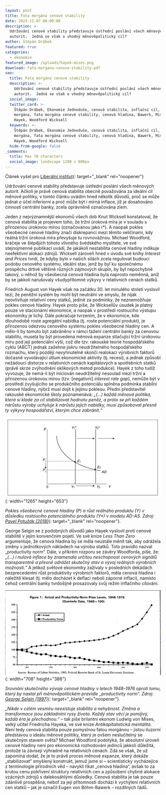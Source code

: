 ```yaml
---
layout: post
title: Fata morgána cenové stability
date: 2023-11-07 00:00:00
description: >-
  Udržování cenové stability představuje ústřední poslání všech měnových
  autorit.  Jedná se však o vhodný měnověpolitický cíl?
author: Štěpán Drábek
featured: true
categories:
  - ekonomie
featured_image: /uploads/hayek-mises.png
download: fata-morgana-cenove-stability.pdf
seo:
  title: Fata morgána cenové stability
  description: >-
    Udržování cenové stability představuje ústřední poslání všech měnových
    autorit.  Jedná se však o vhodný měnověpolitický cíl?
  social_image:
  twitter_card: >-
    Štěpán Drábek, Ekonomie Jednoduše, cenová stabilita, inflační cíl, fata
    morgána, fata morgána cenové stability, cenová hladina, Bawerk, Mises,
    Hayek, Woodford Wicksell
  keywords: >-
    Štěpán Drábek, Ekonomie Jednoduše, cenová stabilita, inflační cíl, fata
    morgána, fata morgána cenové stability, cenová hladina, Bawerk, Mises,
    Hayek, Woodford Wicksell
  hide-from-google: false
_comments:
  title: Max 70 characters
  social_image: landscape 1200 x 600px
---
```

Článek vyšel pro&nbsp;[Liberální institut](https://libinst.cz/fata-morgana-cenove-stability/){: target="_blank" rel="noopener"}

Udržování cenové stability představuje ústřední poslání všech měnových autorit. Ačkoli je právě cenová stabilita obecně považována za ideální cíl měnové politiky, v tomto článku uvádím hned několik důvodů, proč se může jednat o účel inferiorní a proč může být i mírná inflace, jíž je dosahováno činností centrální banky, zcela oprávněně označována zlem.

Jeden z nejvýznamnější ekonomů všech dob Knut Wicksell konstatoval, že cenová stabilita je projevem toho, že tržní úroková míra je v souladu s přirozenou úrokovou mírou (označovanou jako r\*). A naopak pokles všeobecné cenové hladiny značí diskrepanci mezi těmito veličinami, kdy reálná tržní úroková míra převyšuje tu rovnovážnou. Michael Woodford, kráčeje ve šlépějích tohoto vlivného švédského myslitele, ve své stejnojmenné publikaci uvádí, že jakákoli nestabilita cenové hladiny indikuje neefektivní alokaci zdrojů. Wicksell zároveň hned v úvodu své knihy *Interest and Prices* tvrdí, že kdyby bylo v našich silách zcela regulovat budoucí podobu cenového systému, ideální stav, jenž by byl ku společnému prospěchu drtivé většině různých zájmových skupin, by byl nepochybně takový, u něhož by všeobecná cenová hladina byla naprosto neměnná, aniž by se jakkoli narušovaly všudypřítomné výkyvy v relativních cenách statků.

Friedrich August von Hayek však na začátku 30. let minulého století vyslovil tezi, že peněžní systém by mohl být neutrální ve smyslu, že nijak neovlivňuje relativní ceny statků, jedině za podmínky, že neznemožňuje pokles cenové hladiny. Hayek proto píše, že Wicksellův úsudek je platný pouze ve stacionární ekonomice, a naopak v prostředí rostoucího výstupu ekonomiky je lichý. Dále pokračuje tvrzením, že v ekonomice, kde dlouhodobě roste agregátní nabídka (tj. roste potenciální produkt), je přirozenou odezvou cenového systému pokles všeobecné hladiny cen. A mělo-li by tomuto být zabráněno v rámci tažení centrální banky za cenovou stabilitu, musela by být provedena měnová expanze stlačující tržní úrokovou míru pod její potenciální výši, což dle tzv. rakouské teorie hospodářského cyklu (ABCT) jednak zažehne jiskru neudržitelného hospodářského rozmachu, který později nevyhnutelně skončí realokací výrobních faktorů dočasně vyvolávající útlum ekonomické aktivity (tj. recesi), a jednak způsobí nežádoucí distorze v relativních cenách kapitálových a spotřebních statků (právě skrze zvýhodnění oklikových metod produkce). Hayek z toho tudíž vyvozuje, že nemá-li být iniciován neudržitelný nesoulad mezi tržní a přirozenou úrokovou mírou (tzv. \[negativní\] *interest rate gap*), nemůže být v prostředí zvyšujícího se produkčního potenciálu splněna podmínka stabilní cenové hladiny, nýbrž musí dojít k jejímu poklesu. Přední představitel rakouské ekonomické školy poznamenává: *„(…) každá měnová politika, která si klade za cíl stabilizovat hodnotu peněz, a proto se při každém nárůstu výroby uchyluje k nárůstu jejich nabídky, musí způsobovat přesně ty výkyvy hospodářství, kterým chce zabránit.“*

![](/uploads/ad-as.png){: width="1265" height="653"}

*Pokles všeobecné cenové hladiny (P) a růst reálného produktu (Y) v důsledku rostoucího potenciálního produktu (Y\*) v modelu AD-AS. Zdroj:* [*Pavel Potužák (2018)*](https://pep.vse.cz/artkey/pep-201804-0005_price-level-stabilization-hayek-contra-mainstream-economics.php?l=cz){: target="_blank" rel="noopener"}*.*

George Selgin se z podobných důvodů jako Hayek vyslovil proti cenové stabilitě v jejím konvenčním pojetí. Ve své knize *Less Than Zero* argumentuje, že cenová hladina by se měla neustále měnit tak, aby odrážela změny v jednotkových nákladech na výrobu statků. Toto pravidlo nazval „productivity norm“. Dále, v příkrém rozporu se závěry Woodforda, píše, že: *„(…) i nulová inflace by znamenala určitou neschopnost cenových signálů transparentně a přesně odrážet skutečný stav a vývoj reálných výrobních možností.“* A jelikož světové ekonomiky zažívaly v posledních dekádách bezprecedentní růst produktivity výrobních faktorů, měla cenová hladina i náležitě klesat (tj. mělo docházet k deflaci neboli záporné inflaci), namísto čehož centrální banky tvrdošíjně prosazovaly svůj režim inflačního cílování.

![](/uploads/selgin.jpg){: width="708" height="386"}

*Srovnání skutečného vývoje cenové hladiny v letech 1948–1976 oproti tomu, který by nastal při měnověpolitickém pravidle „productivity norm“. Zdroj:* [*George Selgin (1997)*](https://cdn.mises.org/Less%20than%20Zero%20The%20Case%20for%20a%20Falling%20Price%20Level%20in%20a%20Growing%20Economy_4.pdf){: target="_blank" rel="noopener"}*.*

*„Nikde v celém vesmíru neexistuje stabilita a nehybnost. Změna a transformace jsou základními rysy života. Každý stav věcí je pomíjivý, každá éra je přechodnou.“* – tak píše brilantní ekonom Ludwig von Mises, velký učitel Friedricha Hayeka, ve své knize *Antikapitalistická mentalita*. Není tedy cenová stabilita pouze pomyslnou fatou morgánou – jistou iluzorní představou o ideálu měnové politiky, který je ovšem neslučitelný se skutečným stavem světa? Michael Woodford podotýká, že absolutní úroveň cenové hladiny není pro ekonomická rozhodování jedinců jakkoli důležitá, protože ta závisejí výhradně na relativních cenách. Zdá se však, že už zapomíná dodat, že je to právě proces měnové expanze, který dokáže „stabilizovat“ smyšlený konstrukt, jemuž jsme si – scientisticky vycházejíce z terminologie přírodních věd – navykli říkat „cenová hladina“, avšak to za krutou cenu pokřivení struktury relativních cen a způsobení chybné alokace vzácných zdrojů s dalekosáhlými důsledky. Cenová stabilita je tak pouze zdánlivě prospěšná, neboť za její přítomnosti dochází k vychýlení relativních cen statků – jak je označil Eugen von Böhm-Bawerk – rozdílných řádů.